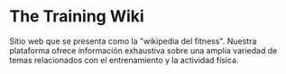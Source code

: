 # The Training Wiki

Sitio web que se presenta como la "wikipedia del fitness". Nuestra plataforma ofrece información exhaustiva sobre una amplia variedad de temas relacionados con el entrenamiento y la actividad física.
